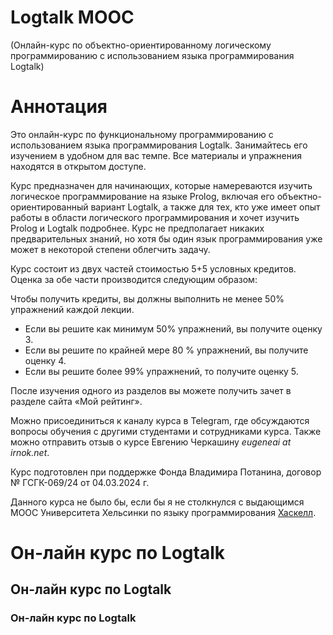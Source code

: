 # Logtalk MOOC

(Онлайн-курс по объектно-ориентированному логическому программированию с использованием языка программирования Logtalk)

# Аннотация

Это онлайн-курс по функциональному программированию с использованием языка программирования Logtalk. Занимайтесь его изучением в удобном для вас темпе. Все материалы и упражнения находятся в открытом доступе.

Курс предназначен для начинающих, которые намереваются изучить логическое программирование на языке Prolog, включая его объектно-ориентированный вариант Logtalk, а также для тех, кто уже имеет опыт работы в области логического программирования и хочет изучить Prolog и Logtalk подробнее. Курс не предполагает никаких предварительных знаний, но хотя бы один язык программирования уже может в некоторой степени облегчить задачу.

Курс состоит из двух частей стоимостью 5+5 условных кредитов. Оценка за обе части производится следующим образом:

Чтобы получить кредиты, вы должны выполнить не менее 50% упражнений каждой лекции.

   * Если вы решите как минимум 50% упражнений, вы получите оценку 3.
   * Если вы решите по крайней мере 80 % упражнений, вы получите оценку 4.
   * Если вы решите более 99% упражнений, то получите оценку 5.

После изучения одного из разделов вы можете получить зачет в разделе сайта «Мой рейтинг».

Можно присоединиться к каналу курса в Telegram, где обсуждаются вопросы обучения с другими студентами и сотрудниками курса. Также можно отправить отзыв о курсе Евгению Черкашину *eugeneai at irnok.net*.

<!-- Ответственным лицом в университете (зачеты по курсу и т.д.) является Антти Лааксонен <ahslaaks@cs.helsinki.fi>. -->

Курс подготовлен при поддержке Фонда Владимира Потанина, договор № ГСГК-069/24 от 04.03.2024 г.

Данного курса не было бы, если бы я не столкнулся с выдающимся MOOC Университета Хельсинки по языку программирования [Хаскелл](https://haskell.mooc.fi/).

# Он-лайн курс по Logtalk

## Он-лайн курс по Logtalk

### Он-лайн курс по Logtalk
